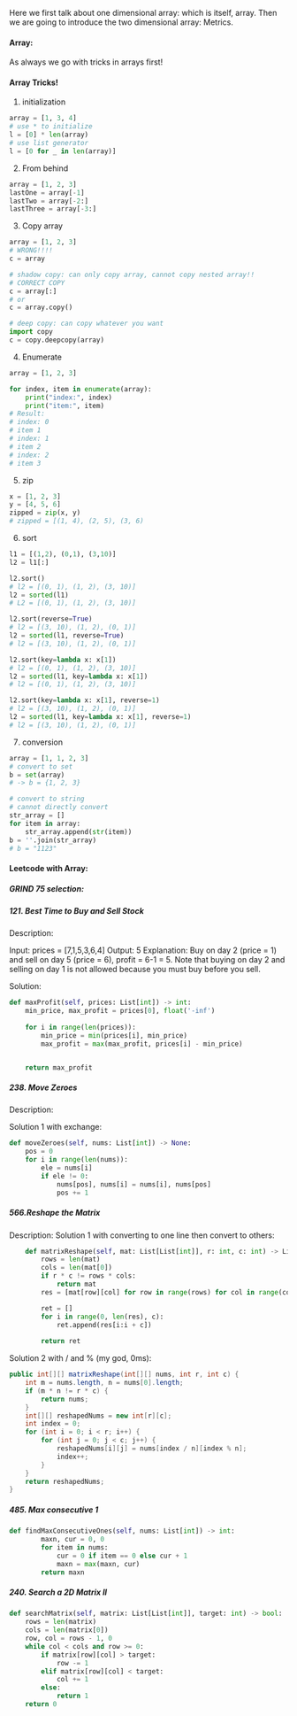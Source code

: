 Here we first talk about one dimensional array: which is itself, array.
Then we are going to introduce the two dimensional array: Metrics.  

#### Array:
As always we go with tricks in arrays first!

#### Array Tricks!
1. initialization
```python
array = [1, 3, 4]
# use * to initialize
l = [0] * len(array)
# use list generator
l = [0 for _ in len(array)]
```

2. From behind
```python
array = [1, 2, 3]
lastOne = array[-1]
lastTwo = array[-2:]
lastThree = array[-3:]
```

3. Copy array
```python 
array = [1, 2, 3]
# WRONG!!!!
c = array

# shadow copy: can only copy array, cannot copy nested array!!
# CORRECT COPY
c = array[:]
# or
c = array.copy()

# deep copy: can copy whatever you want
import copy
c = copy.deepcopy(array)
```

4. Enumerate
```python
array = [1, 2, 3]

for index, item in enumerate(array):
    print("index:", index)
    print("item:", item)
# Result:
# index: 0
# item 1
# index: 1
# item 2
# index: 2
# item 3
```

5. zip
```python
x = [1, 2, 3]
y = [4, 5, 6]
zipped = zip(x, y)
# zipped = [(1, 4), (2, 5), (3, 6)
```

6. sort
```python
l1 = [(1,2), (0,1), (3,10)]
l2 = l1[:]

l2.sort()
# l2 = [(0, 1), (1, 2), (3, 10)]
l2 = sorted(l1)
# L2 = [(0, 1), (1, 2), (3, 10)]

l2.sort(reverse=True)
# l2 = [(3, 10), (1, 2), (0, 1)]
l2 = sorted(l1, reverse=True)
# l2 = [(3, 10), (1, 2), (0, 1)]

l2.sort(key=lambda x: x[1])
# l2 = [(0, 1), (1, 2), (3, 10)]
l2 = sorted(l1, key=lambda x: x[1])
# l2 = [(0, 1), (1, 2), (3, 10)]

l2.sort(key=lambda x: x[1], reverse=1)
# l2 = [(3, 10), (1, 2), (0, 1)]
l2 = sorted(l1, key=lambda x: x[1], reverse=1)
# l2 = [(3, 10), (1, 2), (0, 1)]
```

7. conversion
```python
array = [1, 1, 2, 3]
# convert to set
b = set(array)
# -> b = {1, 2, 3}

# convert to string
# cannot directly convert
str_array = []
for item in array:
    str_array.append(str(item))
b = ''.join(str_array)
# b = "1123"
```

#### Leetcode with Array:

##### GRIND 75 selection: 
##### 121. Best Time to Buy and Sell Stock

Description: 

Input: prices = [7,1,5,3,6,4]
Output: 5
Explanation: Buy on day 2 (price = 1) and sell on day 5 (price = 6), profit = 6-1 = 5.
Note that buying on day 2 and selling on day 1 is not allowed because you must buy before you sell.


Solution: 
```python
def maxProfit(self, prices: List[int]) -> int:
    min_price, max_profit = prices[0], float('-inf')
    
    for i in range(len(prices)):
        min_price = min(prices[i], min_price)
        max_profit = max(max_profit, prices[i] - min_price)


    return max_profit
```



##### 238. Move Zeroes

Description:

Solution 1 with exchange:
```python
def moveZeroes(self, nums: List[int]) -> None:
    pos = 0
    for i in range(len(nums)):
        ele = nums[i]
        if ele != 0:
            nums[pos], nums[i] = nums[i], nums[pos]
            pos += 1
```



##### 566.Reshape the Matrix

Description:
Solution 1 with converting to one line then convert to others:
```python
    def matrixReshape(self, mat: List[List[int]], r: int, c: int) -> List[List[int]]:
        rows = len(mat)
        cols = len(mat[0])     
        if r * c != rows * cols:
            return mat
        res = [mat[row][col] for row in range(rows) for col in range(cols)]

        ret = []
        for i in range(0, len(res), c):
            ret.append(res[i:i + c])
            
        return ret
```

Solution 2 with / and % (my god, 0ms):
```java
public int[][] matrixReshape(int[][] nums, int r, int c) {
    int m = nums.length, n = nums[0].length;
    if (m * n != r * c) {
        return nums;
    }
    int[][] reshapedNums = new int[r][c];
    int index = 0;
    for (int i = 0; i < r; i++) {
        for (int j = 0; j < c; j++) {
            reshapedNums[i][j] = nums[index / n][index % n];
            index++;
        }
    }
    return reshapedNums;
}
```

##### 485. Max consecutive 1
```python
def findMaxConsecutiveOnes(self, nums: List[int]) -> int:
        maxn, cur = 0, 0
        for item in nums:
            cur = 0 if item == 0 else cur + 1
            maxn = max(maxn, cur)
        return maxn
```

##### 240. Search a 2D Matrix II
```Python
def searchMatrix(self, matrix: List[List[int]], target: int) -> bool:
    rows = len(matrix)
    cols = len(matrix[0])
    row, col = rows - 1, 0
    while col < cols and row >= 0:
        if matrix[row][col] > target:
            row -= 1
        elif matrix[row][col] < target:
            col += 1
        else:
            return 1
    return 0
```